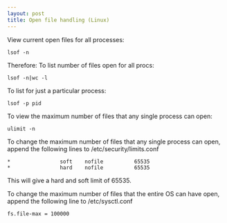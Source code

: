 ```yaml
---
layout: post 
title: Open file handling (Linux)
---
```


View current open files for all processes:

    lsof -n

Therefore: To list number of files open for all procs:

    lsof -n|wc -l

To list for just a particular process:

    lsof -p pid

To view the maximum number of files that any single process can open:

    ulimit -n

To change the maximum number of files that any single process can open,
append the following lines to /etc/security/limits.conf

    *                soft    nofile          65535
    *                hard    nofile          65535

This will give a hard and soft limit of 65535.

To change the maximum number of files that the entire OS can have open,
append the following line to /etc/sysctl.conf

    fs.file-max = 100000

